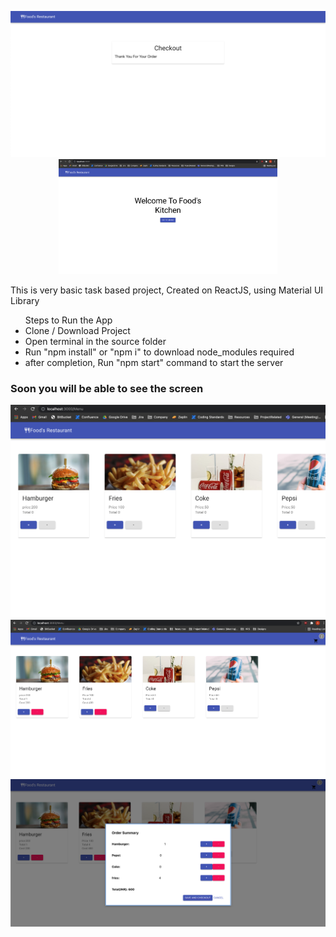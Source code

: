 <p align="center">
  <img src="/Screenshot.png" width="600" title="hover text"> <br>
  <img src="/Screenshot2.png" width="350" alt="accessibility text">
</p>
<p> This is very basic task based project, Created on ReactJS, using Material UI Library <p>
  <ul> Steps to Run the App
    <li> Clone / Download Project </li>
    <li> Open terminal in the source folder </li>
    <li> Run "npm install" or "npm i" to download node_modules required </li>
    <li> after completion, Run "npm start" command to start the server </li>
   </ul>
    <h3> Soon you will be able to see the screen </h3>
    <img src="/Screenshot3.png" width="600" title="hover text"><br>
    <img src="/Screenshot4.png" width="600" title="hover text"><br>
    <img src="/Screenshot5.png" width="600" title="hover text"><br>
      
    
